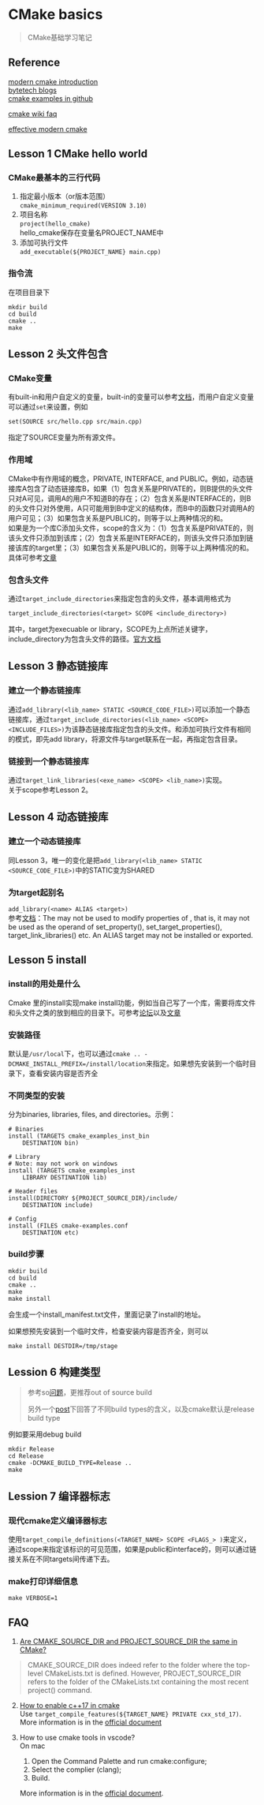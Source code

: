 # CMake basics
> CMake基础学习笔记
## Reference
[modern cmake introduction](https://cliutils.gitlab.io/modern-cmake/chapters/intro/running.html)  
[bytetech blogs](https://tech.bytedance.net/articles/6887817085125623821)  
[cmake examples in github](https://github.com/ttroy50/cmake-examples)

[cmake wiki faq](https://gitlab.kitware.com/cmake/community/-/wikis/FAQ)

[effective modern cmake](https://gist.github.com/mbinna/c61dbb39bca0e4fb7d1f73b0d66a4fd1)

## Lesson 1 CMake hello world
### CMake最基本的三行代码
1. 指定最小版本（or版本范围）  
   `cmake_minimum_required(VERSION 3.10)`
2. 项目名称  
   `project(hello_cmake)`  
   hello_cmake保存在变量名PROJECT_NAME中
3. 添加可执行文件  
   `add_executable(${PROJECT_NAME} main.cpp) `
### 指令流
在项目目录下
```
mkdir build
cd build
cmake ..
make
```
## Lesson 2 头文件包含
### CMake变量
有built-in和用户自定义的变量，built-in的变量可以参考[文档](https://gitlab.kitware.com/cmake/community/-/wikis/doc/cmake/Useful-Variables)，而用户自定义变量可以通过`set`来设置，例如  
```
set(SOURCE src/hello.cpp src/main.cpp)
```
指定了SOURCE变量为所有源文件。
### 作用域
CMake中有作用域的概念，PRIVATE, INTERFACE, and PUBLIC。例如，动态链接库A包含了动态链接库B，如果（1）包含关系是PRIVATE的，则B提供的头文件只对A可见，调用A的用户不知道B的存在；（2）包含关系是INTERFACE的，则B的头文件只对外使用，A只可能用到B中定义的结构体，而B中的函数只对调用A的用户可见；（3）如果包含关系是PUBLIC的，则等于以上两种情况的和。  
如果是为一个库C添加头文件，scope的含义为：（1）包含关系是PRIVATE的，则该头文件只添加到该库；（2）包含关系是INTERFACE的，则该头文件只添加到链接该库的target里；（3）如果包含关系是PUBLIC的，则等于以上两种情况的和。  
具体可参考[文章](https://zhuanlan.zhihu.com/p/82244559)
### 包含头文件
通过`target_include_directories`来指定包含的头文件，基本调用格式为
```
target_include_directories(<target> SCOPE <include_directory>)
```
其中，target为execuable or library，SCOPE为上点所述关键字，include_directory为包含头文件的路径。[官方文档](https://cmake.org/cmake/help/latest/command/target_include_directories.html)

## Lesson 3 静态链接库
### 建立一个静态链接库
通过`add_library(<lib_name> STATIC <SOURCE_CODE_FILE>)`可以添加一个静态链接库，通过`target_include_directories(<lib_name> <SCOPE> <INCLUDE_FILES>)`为该静态链接库指定包含的头文件。和添加可执行文件有相同的模式，即先add library，将源文件与target联系在一起，再指定包含目录。  

### 链接到一个静态链接库
通过`target_link_libraries(<exe_name> <SCOPE> <lib_name>)`实现。  
关于scope参考Lesson 2。

## Lesson 4 动态链接库
### 建立一个动态链接库
同Lesson 3，唯一的变化是把`add_library(<lib_name> STATIC <SOURCE_CODE_FILE>)`中的STATIC变为SHARED

### 为target起别名
`add_library(<name> ALIAS <target>)`  
参考[文档](https://cmake.org/cmake/help/latest/command/add_library.html#alias-libraries)：The <name> may not be used to modify properties of <target>, that is, it may not be used as the operand of set_property(), set_target_properties(), target_link_libraries() etc. An ALIAS target may not be installed or exported.

## Lesson 5 install

### install的用处是什么

Cmake 里的install实现make install功能，例如当自己写了一个库，需要将库文件和头文件之类的放到相应的目录下。可参考[论坛](https://www.reddit.com/r/cpp/comments/6m7sp6/cmake_and_c_whats_the_deal_with_installing/)以及[文章](https://zhuanlan.zhihu.com/p/52898952)

### 安装路径

默认是`/usr/local`下，也可以通过`cmake .. -DCMAKE_INSTALL_PREFIX=/install/location`来指定。如果想先安装到一个临时目录下，查看安装内容是否齐全

### 不同类型的安装

分为binaries, libraries, files, and directories。示例：

```
# Binaries
install (TARGETS cmake_examples_inst_bin
    DESTINATION bin)

# Library
# Note: may not work on windows
install (TARGETS cmake_examples_inst
    LIBRARY DESTINATION lib)

# Header files
install(DIRECTORY ${PROJECT_SOURCE_DIR}/include/ 
    DESTINATION include)

# Config
install (FILES cmake-examples.conf
    DESTINATION etc)
```

### build步骤

```
mkdir build
cd build
cmake ..
make
make install
```

会生成一个install_manifest.txt文件，里面记录了install的地址。

如果想预先安装到一个临时文件，检查安装内容是否齐全，则可以

`make install DESTDIR=/tmp/stage`

## Lession 6 构建类型

> 参考so[问题](https://stackoverflow.com/questions/7724569/debug-vs-release-in-cmake)，更推荐out of source build
>
> 另外一个[post](https://stackoverflow.com/questions/48754619/what-are-cmake-build-type-debug-release-relwithdebinfo-and-minsizerel)下回答了不同build types的含义，以及cmake默认是release build type

例如要采用debug build

```
mkdir Release
cd Release
cmake -DCMAKE_BUILD_TYPE=Release ..
make
```

## Lession 7 编译器标志

### 现代cmake定义编译器标志

使用`target_compile_definitions(<TARGET_NAME> SCOPE <FLAGS_> )`来定义，通过scope来指定该标识的可见范围，如果是public和interface的，则可以通过链接关系在不同targets间传递下去。

### make打印详细信息

`make VERBOSE=1`

## FAQ

1. [Are CMAKE_SOURCE_DIR and PROJECT_SOURCE_DIR the same in CMake?
    ](https://stackoverflow.com/questions/32028667/are-cmake-source-dir-and-project-source-dir-the-same-in-cmake)

  >  CMAKE_SOURCE_DIR does indeed refer to the folder where the top-level CMakeLists.txt is defined. However, PROJECT_SOURCE_DIR refers to the folder of the CMakeLists.txt containing the most recent project() command.  

2. [How to enable c++17 in cmake](https://stackoverflow.com/questions/45688522/how-to-enable-c17-in-cmake)  
   Use `target_compile_features(${TARGET_NAME} PRIVATE cxx_std_17)`. More information is in the [official document](https://cmake.org/cmake/help/latest/manual/cmake-compile-features.7.html#id5)  

3. How to use cmake tools in vscode?  
   On mac  
   
   1. Open the Command Palette and run cmake:configure;
   2. Select the complier (clang);
   3. Build.  
   
   More information is in the [official document](https://code.visualstudio.com/docs/cpp/cmake-linux).